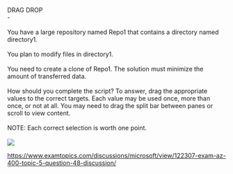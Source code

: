DRAG DROP<br/> -<br/><br/>You have a large repository named Repo1 that contains a directory named directory1.<br/><br/>You plan to modify files in directory1.<br/><br/>You need to create a clone of Repo1. The solution must minimize the amount of transferred data.<br/><br/>How should you complete the script? To answer, drag the appropriate values to the correct targets. Each value may be used once, more than once, or not at all. You may need to drag the split bar between panes or scroll to view content.<br/><br/>NOTE: Each correct selection is worth one point.<br/><br/><img src="https://img.examtopics.com/az-400/image86.png"/><p><a href="https://www.examtopics.com/discussions/microsoft/view/122307-exam-az-400-topic-5-question-48-discussion/">https://www.examtopics.com/discussions/microsoft/view/122307-exam-az-400-topic-5-question-48-discussion/</a></p><script src="https://giscus.app/client.js"                    data-repo="azsamples/az204"                    data-repo-id="R_kgDOMRXzDQ"                    data-category="General"                    data-category-id="DIC_kwDOMRXzDc4Cgi27"                    data-mapping="pathname"                    data-strict="0"                    data-reactions-enabled="0"                    data-emit-metadata="0"                    data-input-position="bottom"                    data-theme="preferred_color_scheme"                    data-lang="en"                    crossorigin="anonymous"                    async>                    </script>